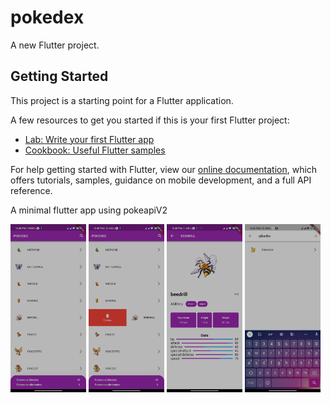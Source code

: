 # pokedex

A new Flutter project.

## Getting Started

This project is a starting point for a Flutter application.

A few resources to get you started if this is your first Flutter project:

- [Lab: Write your first Flutter app](https://flutter.dev/docs/get-started/codelab)
- [Cookbook: Useful Flutter samples](https://flutter.dev/docs/cookbook)

For help getting started with Flutter, view our
[online documentation](https://flutter.dev/docs), which offers tutorials,
samples, guidance on mobile development, and a full API reference.

A minimal flutter app using pokeapiV2

<img src="./assets/4.jpg" width="24%" height="24%"/> <img src="./assets/3.jpg" width="24%" height="24%"/> <img src="./assets/1.jpg" width="24%" height="24%"/> <img src="./assets/2.jpg" width="24%" height="24%"/>